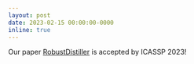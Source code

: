 ```yaml
---
layout: post
date: 2023-02-15 00:00:00-0000
inline: true
---
```


Our paper [RobustDistiller](https://ieeexplore.ieee.org/document/10095480) is accepted by ICASSP 2023!

